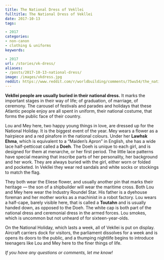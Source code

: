 ```yaml
---
title: The National Dress of Vekllei
fulltitle: The National Dress of Vekllei
date: 2017-10-13
tags:

- 2017
categories:
- non-canon
- clothing & uniforms
keywords:

- 2017
url: /stories/vk-dress/
aliases:
- /posts/2017-10-13-national-dress/
image: /images/vkdress.jpg
reddit: https://www.reddit.com/r/worldbuilding/comments/75wu54/the_national_dress_of_vekllei/
---
```

**Vekllei people are usually buried in their national dress.** It marks the important stages in their way of life; of graduation, of marriage, of ceremony. The carousel of festivals and parades and holidays that these Atlantic people enjoy are all spent in uniform, their national costume, that forms the public face of their country.

Lou and Mey here, two happy young things in love, are dressed up for the National Holiday. It is the biggest event of the year. Mey wears a flower as a hairpiece and a red pinafore in the national colours. Under her **Lawhsk Ehma**, which is equivalent to a “Maiden’s Apron” in English, she has a wide lace half-petticoat called a **Doeh**. The Doeh is unique to each girl, and is designed for them at menarche, or her first period. The little lace patterns have special meaning that inscribe parts of her personality, her background and her work. They are always buried with the girl, either worn or folded and pocketed. In Vekllei they wear red sandals and white socks or stockings to match the flag.

They both wear the Eliese flower, and usually another pin that marks their heritage  —  the son of a shipbuilder will wear the maritime cross. Both Lou and Mey here wear the Industry Roundel Star. His father is a dyehouse foreman and her mother works as a machinist in a robot factory. Lou wears a half-cape, barely visible here, that is called a **Toutahn** and is usually handed down, as opposed to the Doeh. The white cap is both part of the national dress and ceremonial dress in the armed forces. Lou smokes, which is uncommon but not unheard of for sixteen-year-olds.

On the National Holiday, which lasts a week, all of Vekllei is put on display. Aircraft carriers dock for visitors, the parliament dissolves for a week and is opens its doors to the public, and a thumping nightlife begins to introduce teenagers like Lou and Mey here to the finer things of life.

*If you have any questions or comments, let me know!*
